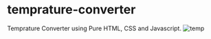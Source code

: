 # temprature-converter
Temprature Converter using Pure HTML, CSS and Javascript.
![temp](https://github.com/mehar0ali/temprature-converter/assets/108994001/2bc6f9a3-aedd-4e0f-8dac-41d14c8ecb53)
